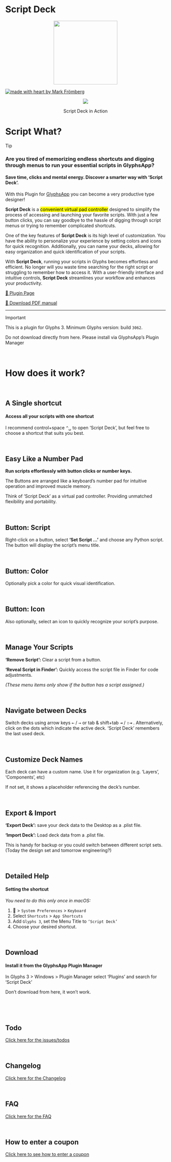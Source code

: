 # Script Deck

<p align="center">
<img width="200" height="200" src="https://markfromberg.com/user/images/glyphs/plugins/Script-Deck-Icon@0.5x.png">
</p>


[![made with heart by Mark Frömberg](https://img.shields.io/badge/made%20with%20%E2%99%A5%20by-mark%20frömberg-F9DE64.svg?style=flat)](https://github.com/Mark2Mark)

<p align="center">
<img src="https://markfromberg.com/user/images/glyphs/plugins/Script%20Deck%20PM%20Cover@1x.png">
<p align="center">Script Deck in Action</p>
</p>

# Script What?

> [!TIP]
> ### Are you tired of memorizing endless shortcuts and digging through menus to run your essential scripts in GlyphsApp?  
>
> #### Save time, clicks and mental energy. Discover a smarter way with ‘Script Deck’.

With this Plugin for [GlyphsApp](https://glyphsapp.com/extend?target=_blank) you can become a very productive type designer!

**Script Deck** is a <mark>convenient virtual pad controller</mark> designed to simplify the process of accessing and launching your favorite scripts. With just a few button clicks, you can say goodbye to the hassle of digging through script menus or trying to remember complicated shortcuts.  

One of the key features of **Script Deck** is its high level of customization. You have the ability to personalize your experience by setting colors and icons for quick recognition. Additionally, you can name your decks, allowing for easy organization and quick identification of your scripts.  

With **Script Deck**, running your scripts in Glyphs becomes effortless and efficient. No longer will you waste time searching for the right script or struggling to remember how to access it. With a user-friendly interface and intuitive controls, **Script Deck** streamlines your workflow and enhances your productivity.

[🎁 Plugin Page](https://markfromberg.com/projects/script-deck-3)

[📖 Download PDF manual](https://markfromberg.com/user/images/glyphs/plugins/Script%20Deck%20Manual.pdf)

---

> [!IMPORTANT]
> This is a plugin for Glyphs 3. Minimum Glyphs version: build <code>3062</code>.
> 
> Do not download directly from here. Please install via GlyphsApp’s Plugin Manager

&nbsp;

# How does it work?

&nbsp;
## A Single shortcut

#### Access all your scripts with one shortcut

I recommend control+space  <kbd>⌃␣</kbd>  to open ‘Script Deck’, but feel free to choose a shortcut that suits you best.

&nbsp;
## Easy Like a Number Pad

**Run scripts effortlessly with button clicks or number keys.**

The Buttons are arranged like a keyboard’s number pad for intuitive operation and improved muscle memory.

Think of ‘Script Deck’ as a virtual pad controller. Providing unmatched flexibility and portability.

&nbsp;
## Button: Script

Right-click on a button, select **‘Set Script …’** and choose any Python script. The button will display the script’s menu title.

&nbsp;
## Button: Color

Optionally pick a color for quick visual identification.

&nbsp;
## Button: Icon

Also optionally, select an icon to quickly recognize your script’s purpose.

&nbsp;
## Manage Your Scripts

**‘Remove Script’:** Clear a script from a button.

**‘Reveal Script in Finder’:** Quickly access the script file in Finder for code adjustments.

_(These menu items only show if the button has a script assigned.)_

&nbsp;
## Navigate between Decks

Switch decks using arrow keys <kbd>←</kbd> / <kbd>→</kbd> or tab & shift+tab <kbd>⇥</kbd> / <kbd>⇧⇥</kbd> .
Alternatively, click on the dots which indicate the active deck.
‘Script Deck’ remembers the last used deck.

&nbsp;
## Customize Deck Names

Each deck can have a custom name. Use it for organization (e.g. ‘Layers’, ‘Components’, etc)

If not set, it shows a placeholder referencing the deck’s number.

&nbsp;
## Export & Import
**‘Export Deck’:** save your deck data to the Desktop as a .plist file.

**‘Import Deck’:** Load deck data from a .plist file.

This is handy for backup or you could switch between different script sets. (Today the design set and tomorrow engineering?)

&nbsp;
## Detailed Help

#### Setting the shortcut


_You need to do this only once in macOS:_

1.  > `System Preferences` > `Keyboard`
1. Select `Shortcuts` > `App Shortcuts`
1. Add `Glyphs 3`, set the Menu Title to `‘Script Deck’`
1. Choose your desired shortcut.

&nbsp;
## Download

#### Install it from the GlyphsApp Plugin Manager

In Glyphs 3 > Windows > Plugin Manager select ‘Plugins’ and search for ‘Script Deck’

Don’t download from here, it won’t work.


&nbsp;

&nbsp;
## Todo
[Click here for the issues/todos](https://github.com/Mark2Mark/script-deck-plugin/issues)

&nbsp;
## Changelog
[Click here for the Changelog](https://github.com/Mark2Mark/script-deck-plugin/blob/main/CHANGELOG.md)

&nbsp;
## FAQ
[Click here for the FAQ](https://markfromberg.com/projects/script-deck-3#faq)


&nbsp;
## How to enter a coupon
[Click here to see how to enter a coupon](https://markfromberg.com/faq#apply_coupon)
